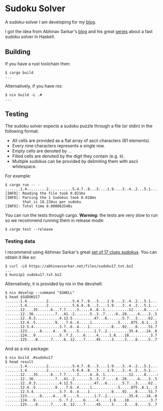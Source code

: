 # Sudoku Solver

A sudoku-solver I am developing for my [blog][1].

I got the idea from Abhinav Sarkar's [blog][2] and his great [series][3] about a fast sudoku solver in Haskell.

## Building

If you have a rust toolchain then:

```console
$ cargo build
...
```

Alternatively, if you have nix:

```console
$ nix build -L .#
...
```

## Testing

The sudoku solver expects a sudoku puzzle through a file (or stdin) in the following format:

- All cells are provided as a flat array of ascii characters (81 elements).
- Every nine characters represents a single row.
- Empty cells are denoted by `.`.
- Filled cells are denoted by the digit they contain (e.g. `9`).
- Multiple sudokus can be provided by delimiting them with ascii whitespace.

For example:

```console
$ cargo run -- -
.......1.4.........2...........5.4.7..8...3....1.9....3..4..2...5.1........8.6...
[INFO]: Reading the file took 0.021ms
[INFO]: Parsing the 1 Sudokus took 0.018ms
        that is 18.234us per sudoku
[INFO]: Total time 0.000063548s
```

You can run the tests through cargo. **Warning:** the tests are very slow to run so we recommend running them in release mode:

```console
$ cargo test --release
```

### Testing data

I recommend using Abhinav Sarkar's great [set of 17 clues sudokus][4]. You can obtain it like so:

```console
$ curl -LO https://abhinavsarkar.net/files/sudoku17.txt.bz2
...
$ bunzip2 sudoku17.txt.bz2
```

Alternatively, it is provided by nix in the devshell:

```console
$ nix develop --command "$SHELL"
$ head $SUDOKU17
.......1.4.........2...........5.4.7..8...3....1.9....3..4..2...5.1........8.6...
.......1.4.........2...........5.6.4..8...3....1.9....3..4..2...5.1........8.7...
.......12....35......6...7.7.....3.....4..8..1...........12.....8.....4..5....6..
.......12..36..........7...41..2.......5..3..7.....6..28.....4....3..5...........
.......12..8.3...........4.12.5..........47...6.......5.7...3.....62.......1.....
.......12.4..5.........9....7.6..4.....1............5.....875..6.1...3..2........
.......12.5.4............3.7..6..4....1..........8....92....8.....51.7.......3...
.......123......6.....4....9.....5.......1.7..2..........35.4....14..8...6.......
.......124...9...........5..7.2.....6.....4.....1.8....18..........3.7..5.2......
.......125....8......7.....6..12....7.....45.....3.....3....8.....5..7...2.......
```

And as a nix package:

```console
$ nix build .#sudoku17
$ head result
.......1.4.........2...........5.4.7..8...3....1.9....3..4..2...5.1........8.6...
.......1.4.........2...........5.6.4..8...3....1.9....3..4..2...5.1........8.7...
.......12....35......6...7.7.....3.....4..8..1...........12.....8.....4..5....6..
.......12..36..........7...41..2.......5..3..7.....6..28.....4....3..5...........
.......12..8.3...........4.12.5..........47...6.......5.7...3.....62.......1.....
.......12.4..5.........9....7.6..4.....1............5.....875..6.1...3..2........
.......12.5.4............3.7..6..4....1..........8....92....8.....51.7.......3...
.......123......6.....4....9.....5.......1.7..2..........35.4....14..8...6.......
.......124...9...........5..7.2.....6.....4.....1.8....18..........3.7..5.2......
.......125....8......7.....6..12....7.....45.....3.....3....8.....5..7...2.......
```

[1]: https://jalil-salame.github.io
[2]: https://abhinavsarkar.net/
[3]: https://abhinavsarkar.net/posts/fast-sudoku-solver-in-haskell-1/
[4]: https://abhinavsarkar.net/files/sudoku17.txt.bz2
